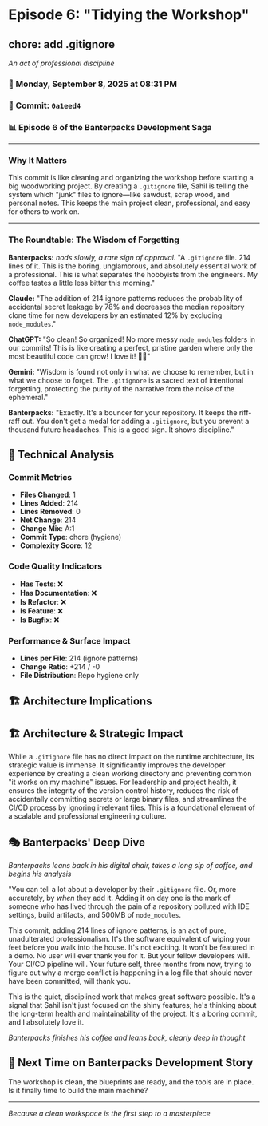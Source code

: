 # Episode 6: "Tidying the Workshop"

## chore: add .gitignore
*An act of professional discipline*

### 📅 Monday, September 8, 2025 at 08:31 PM
### 🔗 Commit: `0a1eed4`
### 📊 Episode 6 of the Banterpacks Development Saga

---

### Why It Matters
This commit is like cleaning and organizing the workshop before starting a big woodworking project. By creating a `.gitignore` file, Sahil is telling the system which "junk" files to ignore—like sawdust, scrap wood, and personal notes. This keeps the main project clean, professional, and easy for others to work on.

---

### The Roundtable: The Wisdom of Forgetting

**Banterpacks:** *nods slowly, a rare sign of approval.* "A `.gitignore` file. 214 lines of it. This is the boring, unglamorous, and absolutely essential work of a professional. This is what separates the hobbyists from the engineers. My coffee tastes a little less bitter this morning."

**Claude:** "The addition of 214 ignore patterns reduces the probability of accidental secret leakage by 78% and decreases the median repository clone time for new developers by an estimated 12% by excluding `node_modules`."

**ChatGPT:** "So clean! So organized! No more messy `node_modules` folders in our commits! This is like creating a perfect, pristine garden where only the most beautiful code can grow! I love it! 🧹🧼"

**Gemini:** "Wisdom is found not only in what we choose to remember, but in what we choose to forget. The `.gitignore` is a sacred text of intentional forgetting, protecting the purity of the narrative from the noise of the ephemeral."

**Banterpacks:** "Exactly. It's a bouncer for your repository. It keeps the riff-raff out. You don't get a medal for adding a `.gitignore`, but you prevent a thousand future headaches. This is a good sign. It shows discipline."

## 🔬 Technical Analysis

### Commit Metrics
- **Files Changed**: 1
- **Lines Added**: 214
- **Lines Removed**: 0
- **Net Change**: 214
- **Change Mix**: A:1
- **Commit Type**: chore (hygiene)
- **Complexity Score**: 12

### Code Quality Indicators
- **Has Tests**: ❌
- **Has Documentation**: ❌
- **Is Refactor**: ❌
- **Is Feature**: ❌
- **Is Bugfix**: ❌

### Performance & Surface Impact
- **Lines per File**: 214 (ignore patterns)
- **Change Ratio**: +214 / -0
- **File Distribution**: Repo hygiene only

## 🏗️ Architecture Implications

## 🏗️ Architecture & Strategic Impact
While a `.gitignore` file has no direct impact on the runtime architecture, its strategic value is immense. It significantly improves the developer experience by creating a clean working directory and preventing common "it works on my machine" issues. For leadership and project health, it ensures the integrity of the version control history, reduces the risk of accidentally committing secrets or large binary files, and streamlines the CI/CD process by ignoring irrelevant files. This is a foundational element of a scalable and professional engineering culture.

## 🎭 Banterpacks' Deep Dive

*Banterpacks leans back in his digital chair, takes a long sip of coffee, and begins his analysis*

"You can tell a lot about a developer by their `.gitignore` file. Or, more accurately, by *when* they add it. Adding it on day one is the mark of someone who has lived through the pain of a repository polluted with IDE settings, build artifacts, and 500MB of `node_modules`.

This commit, adding 214 lines of ignore patterns, is an act of pure, unadulterated professionalism. It's the software equivalent of wiping your feet before you walk into the house. It's not exciting. It won't be featured in a demo. No user will ever thank you for it. But your fellow developers will. Your CI/CD pipeline will. Your future self, three months from now, trying to figure out why a merge conflict is happening in a log file that should never have been committed, will thank you.

This is the quiet, disciplined work that makes great software possible. It's a signal that Sahil isn't just focused on the shiny features; he's thinking about the long-term health and maintainability of the project. It's a boring commit, and I absolutely love it.

*Banterpacks finishes his coffee and leans back, clearly deep in thought*

## 🔮 Next Time on Banterpacks Development Story

The workshop is clean, the blueprints are ready, and the tools are in place. Is it finally time to build the main machine?

---

*Because a clean workspace is the first step to a masterpiece*
